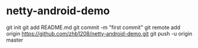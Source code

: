 # netty-android-demo

  git init
  git add README.md
  git commit -m "first commit"
  git remote add origin https://github.com/zhb1208/netty-android-demo.git
  git push -u origin master
